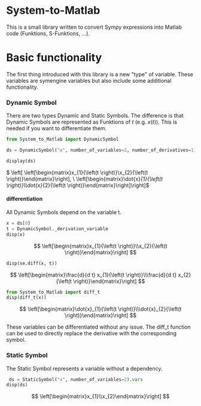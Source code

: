 # System-to-Matlab

This is a small library written to convert Sympy expressions into Matlab code (Funktions, S-Funktions, ...). 

# Basic functionality

The first thing introduced with this library is a new "type" of variable. These variables are symengine variables but also include some additional functionality.  

### Dynamic Symbol

There are two types Dynamic and Static Symbols. 
The difference is that Dynamic Symbols are represented as Funktions of $t$ (e.g. $x(t)$). This is needed if you want to differentiate them. 

```python
from System_to_Matlab import DynamicSymbol

ds = DynamicSymbol("x", number_of_variables=2, number_of_derivatives=1).vars

display(ds)
```
$ \left[ \left[\begin{matrix}x_{1}{\left(t \right)}\\x_{2}{\left(t \right)}\end{matrix}\right], \  \left[\begin{matrix}\dot{x}_{1}{\left(t \right)}\\\dot{x}_{2}{\left(t \right)}\end{matrix}\right]\right]$

#### differentiation 

All Dynamic Symbols depend on the variable t.
```python
x = ds[0]
t = DynamicSymbol._derivation_variable
disp(x)
```
$$
\left[\begin{matrix}x_{1}{\left(t \right)}\\x_{2}{\left(t \right)}\end{matrix}\right] 
$$
```python
disp(se.diff(x, t))
```
$$
\left[\begin{matrix}\frac{d}{d t} x_{1}{\left(t \right)}\\\frac{d}{d t} x_{2}{\left(t \right)}\end{matrix}\right] 
$$
```python
from System_to_Matlab import diff_t
disp(diff_t(x))
```
$$
\left[\begin{matrix}\dot{x}_{1}{\left(t \right)}\\\dot{x}_{2}{\left(t \right)}\end{matrix}\right]
$$

These variables can be differentiated without any issue. The diff_t function can be used to directly replace the derivative with the corresponding symbol. 

### Static Symbol

The Static Symbol represents a variable without a dependency. 

```python
 ds = StaticSymbol("x", number_of_variables=2).vars
disp(ds)
```
$$ \left[\begin{matrix}x_{1}\\x_{2}\end{matrix}\right] $$

